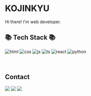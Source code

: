 
<h1>KOJINKYU</h1>
 Hi there! I'm web developer.
<h2>📚 Tech Stack 📚</h2>
<div>
<img alt="html" src ="https://img.shields.io/badge/HTML5-E34F26?style=for-the-badge&logo=html5&logoColor=white"/>
<img alt="css" src ="https://img.shields.io/badge/CSS3-1572B6?style=for-the-badge&logo=css3&logoColor=white"/>
<img alt="js" src ="https://img.shields.io/badge/JavaScript-F7DF1E?style=for-the-badge&logo=javascript&logoColor=black"/>
<img alt="ts" src ="https://img.shields.io/badge/TypeScript-007ACC?style=for-the-badge&logo=typescript&logoColor=white"/>
<img alt="react" src ="https://img.shields.io/badge/React-20232A?style=for-the-badge&logo=react&logoColor=61DAFB"/>
<img alt="python" src ="https://img.shields.io/badge/Python-3776AB?style=for-the-badge&logo=python&logoColor=white"/>
<!--<img src="https://img.shields.io/badge/bootstrap-7952B3?style=for-the-badge&logo=bootstrap&logoColor=white">-->
<!-- 주석내용 -->
</div><br/>

<!-- 
<div> 
<h2>Learning</h2>
<img src ="https://img.shields.io/badge/Node.js-43853D?style=for-the-badge&logo=node.js&logoColor=white"/>
<img src ="https://img.shields.io/badge/MongoDB-4EA94B?style=for-the-badge&logo=mongodb&logoColor=white"/>
<img src="https://img.shields.io/badge/MySQL-4479A1?style=for-the-badge&logo=MySQL&logoColor=white">
<img src="https://img.shields.io/badge/Next.js-000000?style=for-the-badge&logo=Next.js&logoColor=white">
<img src="https://img.shields.io/badge/AWS Lambda-FF9900?style=for-the-badge&logo=AWS Lambda&logoColor=white"> 
</div>
-->


<br/>
<h2>Contact</h2>
<div>
<a href="http://kjkj2077.github.io"><img src="https://img.shields.io/badge/Tech%20Blog-11B48A?style=flat-square&logo=Vimeo&logoColor=white&link=http://kjkj2077.github.io"/></a>
<a href="https://www.instagram.com/jinkyu_ko/" ><img src="https://img.shields.io/badge/Instagram-E4405F?style=flat-square&logo=Instagram&logoColor=white"/></a>
<a href="mailto:kjkj2077@naver.com"><img src="https://img.shields.io/badge/Gmail-d14836?style=flat-square&logo=Gmail&logoColor=white&link=kjkj2077@naver.com"/></a>
</div>


	

